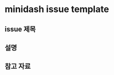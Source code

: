 # minidash issue template


## issue 제목
<!-- 제목을 적어주세요 -->

## 설명
<!-- 설명을 적어주세요 -->

## 참고 자료
<!-- 파일, url 등 참조 내용 기입 -->
